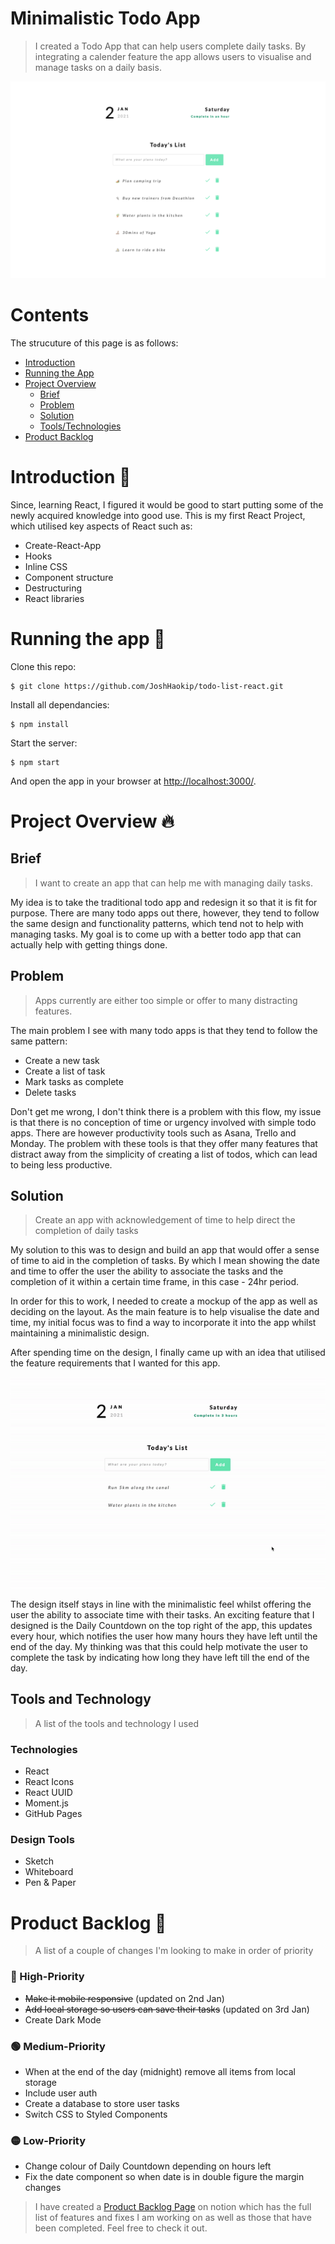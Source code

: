 # Minimalistic Todo App

> I created a Todo App that can help users complete daily tasks. By integrating a calender feature the app allows users to visualise and manage tasks on a daily basis.

![Todo-img](https://github.com/JoshHaokip/todo-list-react/blob/master/README-IMG/todo-screenshot2.png)

# Contents

The strucuture of this page is as follows:

- [Introduction](#introduction)
- [Running the App](#running-the-app)
- [Project Overview](#project-overview)
  - [Brief](##brief)
  - [Problem](##problem)
  - [Solution](##solution)
  - [Tools/Technologies](##tools-and-technologies)
- [Product Backlog](#product-backlog)

# Introduction :wave:

Since, learning React, I figured it would be good to start putting some of the newly acquired knowledge into good use. This is my first React Project, which utilised key aspects of React such as:

- Create-React-App
- Hooks
- Inline CSS
- Component structure
- Destructuring
- React libraries

# Running the app :running:

Clone this repo:

```
$ git clone https://github.com/JoshHaokip/todo-list-react.git
```

Install all dependancies:

```
$ npm install
```

Start the server:

```
$ npm start
```

And open the app in your browser at <http://localhost:3000/>.

# Project Overview :fire:

## Brief

> I want to create an app that can help me with managing daily tasks.

My idea is to take the traditional todo app and redesign it so that it is fit for purpose. There are many todo apps out there, however, they tend to follow the same design and functionality patterns, which tend not to help with managing tasks. My goal is to come up with a better todo app that can actually help with getting things done.

## Problem

> Apps currently are either too simple or offer to many distracting features.

The main problem I see with many todo apps is that they tend to follow the same pattern:

- Create a new task
- Create a list of task
- Mark tasks as complete
- Delete tasks

Don't get me wrong, I don't think there is a problem with this flow, my issue is that there is no conception of time or urgency involved with simple todo apps. There are however productivity tools such as Asana, Trello and Monday. The problem with these tools is that they offer many features that distract away from the simplicity of creating a list of todos, which can lead to being less productive.

## Solution

> Create an app with acknowledgement of time to help direct the completion of daily tasks

My solution to this was to design and build an app that would offer a sense of time to aid in the completion of tasks. By which I mean showing the date and time to offer the user the ability to associate the tasks and the completion of it within a certain time frame, in this case - 24hr period.

In order for this to work, I needed to create a mockup of the app as well as deciding on the layout. As the main feature is to help visualise the date and time, my initial focus was to find a way to incorporate it into the app whilst maintaining a minimalistic design.

After spending time on the design, I finally came up with an idea that utilised the feature requirements that I wanted for this app.

![Todo-gif](https://github.com/JoshHaokip/todo-list-react/blob/master/README-IMG/todogif.gif)

The design itself stays in line with the minimalistic feel whilst offering the user the ability to associate time with their tasks. An exciting feature that I designed is the Daily Countdown on the top right of the app, this updates every hour, which notifies the user how many hours they have left until the end of the day. My thinking was that this could help motivate the user to complete the task by indicating how long they have left till the end of the day.

## Tools and Technology

> A list of the tools and technology I used

### Technologies

- React
- React Icons
- React UUID
- Moment.js
- GitHub Pages

### Design Tools

- Sketch
- Whiteboard
- Pen & Paper

# Product Backlog :hammer:

> A list of a couple of changes I'm looking to make in order of priority

### 🔴 High-Priority

- ~~Make it mobile responsive~~ (updated on 2nd Jan)
- ~~Add local storage so users can save their tasks~~ (updated on 3rd Jan)
- Create Dark Mode

### 🟢 Medium-Priority

- When at the end of the day (midnight) remove all items from local storage
- Include user auth
- Create a database to store user tasks
- Switch CSS to Styled Components

### 🟡 Low-Priority

- Change colour of Daily Countdown depending on hours left
- Fix the date component so when date is in double figure the margin changes

> I have created a [Product Backlog Page](https://www.notion.so/joshhaokip/051a4cbea3eb40bd8d4c7c985ec661e2?v=2911060a0b5446fdbcb6356277ba5c3b) on notion which has the full list of features and fixes I am working on as well as those that have been completed. Feel free to check it out.
